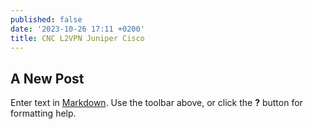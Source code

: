 ```yaml
---
published: false
date: '2023-10-26 17:11 +0200'
title: CNC L2VPN Juniper Cisco
---
```

## A New Post

Enter text in [Markdown](http://daringfireball.net/projects/markdown/). Use the toolbar above, or click the **?** button for formatting help.
